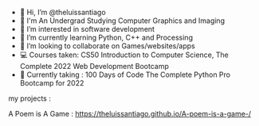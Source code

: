 - 👋 Hi, I’m @theluissantiago
- 📓 I'm An Undergrad Studying Computer Graphics and Imaging
- 👀 I’m interested in software development 
- 🌱 I’m currently learning Python, C++ and Processing 
- 💞️ I’m looking to collaborate on Games/websites/apps
- 💻 Courses taken: CS50 Introduction to Computer Science, The Complete 2022 Web Development Bootcamp
- 📂 Currently taking : 100 Days of Code The Complete Python Pro Bootcamp for 2022 


my projects :

A Poem is A Game : https://theluissantiago.github.io/A-poem-is-a-game-/
